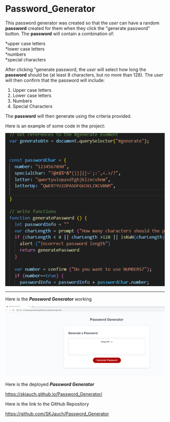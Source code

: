 # Password_Generator

This password generator was created so that the *user* can have a random **password** created for them when they click the "generate password" button.  The **password** will contain a combination of:

*upper case letters  
*lower case letters  
*numbers  
*special characters  

After clicking "generate password, the *user* will select how long the **password** should be (at least 8 characters, but no more than 128).  The *user* will then confirm that the password will include:

1. Upper case letters  
2. Lower case letters  
3. Numbers  
4. Special Characters  

The **password** will then generate using the criteria provided.  

Here is an example of some code in the project:   

![example code](code_example.png)

***  





Here is the ***Password Generator*** working  




![password success](pw_gen_success.png)  



Here is the deployed ***Password Generator***  

https://skjauch.github.io/Password_Generator/ 


Here is the link to the GitHub Repository  

https://github.com/SKJauch/Password_Generator